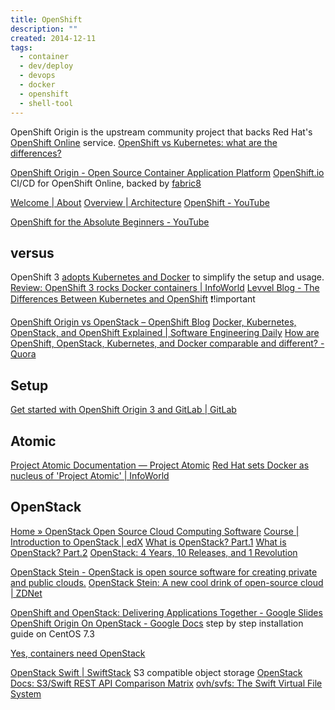 ```yaml
---
title: OpenShift
description: ""
created: 2014-12-11
tags:
  - container
  - dev/deploy
  - devops
  - docker
  - openshift
  - shell-tool
---
```


OpenShift Origin is the upstream community project that backs Red Hat's [OpenShift Online](https://www.openshift.com/) service.
[OpenShift vs Kubernetes: what are the differences?](https://www.imaginarycloud.com/blog/openshift-vs-kubernetes-differences/)

[OpenShift Origin - Open Source Container Application Platform](https://www.openshift.org/)
[OpenShift.io](https://openshift.io/) CI/CD for OpenShift Online, backed by
[fabric8](https://fabric8.io/)

[Welcome | About](https://docs.openshift.org/latest/welcome/index.html)
[Overview | Architecture](https://docs.openshift.org/latest/architecture/index.html)
[OpenShift - YouTube](https://www.youtube.com/channel/UCZKMj3YI0wP-kq4QYpaKdEA)

[OpenShift for the Absolute Beginners - YouTube](https://www.youtube.com/playlist?list=PL2We04F3Y_43DDcvM1bAxF7YIPglrMdif)

## versus

OpenShift 3 [adopts Kubernetes and Docker](https://blog.openshift.com/red-hat-chose-kubernetes-openshift/) to simplify the setup and usage.
[Review: OpenShift 3 rocks Docker containers | InfoWorld](http://www.infoworld.com/article/3005681/paas/review-openshift-3-rocks-docker-containers.html)
[Levvel Blog - The Differences Between Kubernetes and OpenShift](https://www.levvel.io/blog-post/differences-between-kubernetes-and-openshift) ❗!important

[OpenShift Origin vs OpenStack – OpenShift Blog](https://blog.openshift.com/openshift-origin-vs-openstack/)
[Docker, Kubernetes, OpenStack, and OpenShift Explained | Software Engineering Daily](https://softwareengineeringdaily.com/2016/02/11/docker-vs-kubernetes-openstack-and-openshift/)
[How are OpenShift, OpenStack, Kubernetes, and Docker comparable and different? - Quora](https://www.quora.com/How-are-OpenShift-OpenStack-Kubernetes-and-Docker-comparable-and-different)

## Setup

[Get started with OpenShift Origin 3 and GitLab | GitLab](https://about.gitlab.com/2016/06/28/get-started-with-openshift-origin-3-and-gitlab/)

## Atomic

[Project Atomic Documentation — Project Atomic](http://www.projectatomic.io/docs/)
[Red Hat sets Docker as nucleus of 'Project Atomic' | InfoWorld](http://www.infoworld.com/article/2607748/linux/red-hat-sets-docker-as-nucleus-of--project-atomic-.html)

## OpenStack

[Home » OpenStack Open Source Cloud Computing Software](https://www.openstack.org/)
[Course | Introduction to OpenStack | edX](https://learning.edx.org/course/course-v1:LinuxFoundationX+LFS152x+1T2018/home)
[What is OpenStack? Part.1](https://turbonomic.com/blog/on-technology/openstack-pt-1/)
[What is OpenStack? Part.2](https://turbonomic.com/blog/on-technology/openstack-pt-2/)
[OpenStack: 4 Years, 10 Releases, and 1 Revolution](https://turbonomic.com/blog/on-technology/openstack-4-years-10-releases-1-revolution/)

[OpenStack Stein - OpenStack is open source software for creating private and public clouds.](https://www.openstack.org/software/stein/)
[OpenStack Stein: A new cool drink of open-source cloud | ZDNet](https://www.zdnet.com/article/openstack-stein-a-new-cool-drink-of-open-source-cloud/#ftag=CAD-00-10aag7e)

[OpenShift and OpenStack: Delivering Applications Together - Google Slides](https://docs.google.com/presentation/d/139_dxpiYc5JR8yKAP8pl-FcZmOFQCuV8RyDxZqOOcVE/edit#slide=id.gc6f90357f_0_13)
[OpenShift Origin On OpenStack - Google Docs](https://docs.google.com/document/d/1-_8Sj6mwdAfQhMVWJGMUqzHTg6KXxuHCodA5INhEOYo/edit#) step by step installation guide on CentOS 7.3

[Yes, containers need OpenStack](https://www.mirantis.com/blog/yes-containers-need-openstack/)

[OpenStack Swift | SwiftStack](https://www.swiftstack.com/product/open-source/openstack-swift) S3 compatible object storage
[OpenStack Docs: S3/Swift REST API Comparison Matrix](https://docs.openstack.org/swift/latest/s3_compat.html)
[ovh/svfs: The Swift Virtual File System](https://github.com/ovh/svfs)
